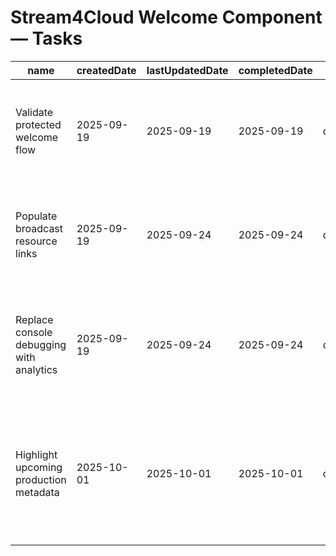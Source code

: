 # Stream4Cloud Welcome Component — Tasks

| name                                     | createdDate | lastUpdatedDate | completedDate | status   | description                                                                                                           |
| ---------------------------------------- | ----------- | --------------- | ------------- | -------- | --------------------------------------------------------------------------------------------------------------------- |
| Validate protected welcome flow          | 2025-09-19  | 2025-09-19      | 2025-09-19    | complete | Confirmed the component renders gated messaging only after authentication succeeds.                                   |
| Populate broadcast resource links        | 2025-09-19  | 2025-09-24      | 2025-09-24    | complete | Add curated docs, integration guides, and support contacts for partner broadcasters.                                  |
| Replace console debugging with analytics | 2025-09-19  | 2025-09-24      | 2025-09-24    | complete | Use the analytics hook to record sign-in completions instead of console statements.                                   |
| Highlight upcoming production metadata   | 2025-10-01  | 2025-10-01      | 2025-10-01    | complete | Surfaced profile-driven rehearsal details in the welcome panel and tracked analytics when partners view the schedule. |
